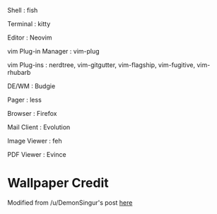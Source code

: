 Shell : fish

Terminal : kitty

Editor : Neovim

vim Plug-in Manager : vim-plug

vim Plug-ins : nerdtree, vim-gitgutter, vim-flagship, vim-fugitive, vim-rhubarb

DE/WM : Budgie

Pager : less

Browser : Firefox

Mail Client : Evolution

Image Viewer : feh

PDF Viewer : Evince

# Wallpaper Credit

Modified from /u/DemonSingur's post [here](https://www.reddit.com/r/archlinux/comments/4gc2lw/some_arch_wallpapers_i_made/?st=ivzxvmxu&sh=727d2f4e)
